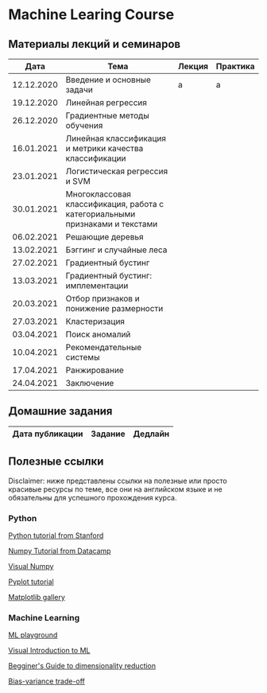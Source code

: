 # Machine Learing Course 

## Материалы лекций и семинаров
| Дата | Тема | Лекция | Практика|
|------|------|--------|---------|
|12.12.2020|Введение и основные задачи| a | a|
|19.12.2020|Линейная регрессия|||
|26.12.2020|Градиентные методы обучения|||
|16.01.2021|Линейная классификация и метрики качества классификации|||
|23.01.2021|Логистическая регрессия и SVM|||
|30.01.2021|Многоклассовая классификация, работа с категориальными признаками и текстами|||
|06.02.2021|Решающие деревья|||
|13.02.2021|Бэггинг и случайные леса|||
|27.02.2021|Градиентный бустинг|||
|13.03.2021|Градиентный бустинг: имплементации|||
|20.03.2021|Отбор признаков и понижение размерности|||
|27.03.2021|Кластеризация|||
|03.04.2021|Поиск аномалий|||
|10.04.2021|Рекомендательные системы|||
|17.04.2021|Ранжирование|||
|24.04.2021|Заключение|||



## Домашние задания
| Дата публикации| Задание | Дедлайн |
|----------------|---------|---------|



## Полезные ссылки
Disclaimer: ниже представлены ссылки на полезные или просто красивые ресурсы по теме, 
все они на английском языке и не обязательны для успешного прохождения курса. 

### Python
[Python tutorial from Stanford](https://cs231n.github.io/python-numpy-tutorial/)

[Numpy Tutorial from Datacamp](https://www.datacamp.com/community/tutorials/python-numpy-tutorial)

[Visual Numpy](http://jalammar.github.io/visual-numpy/)

[Pyplot tutorial](https://matplotlib.org/tutorials/introductory/pyplot.html)

[Matplotlib gallery](https://matplotlib.org/gallery.html)

### Machine Learning
[ML playground](https://ml-playground.com/)

[Visual Introduction to ML](http://www.r2d3.us/visual-intro-to-machine-learning-part-1/)

[Begginer's Guide to dimensionality reduction](https://idyll.pub/post/dimensionality-reduction-293e465c2a3443e8941b016d/)

[Bias-variance trade-off](http://www.r2d3.us/visual-intro-to-machine-learning-part-2/)